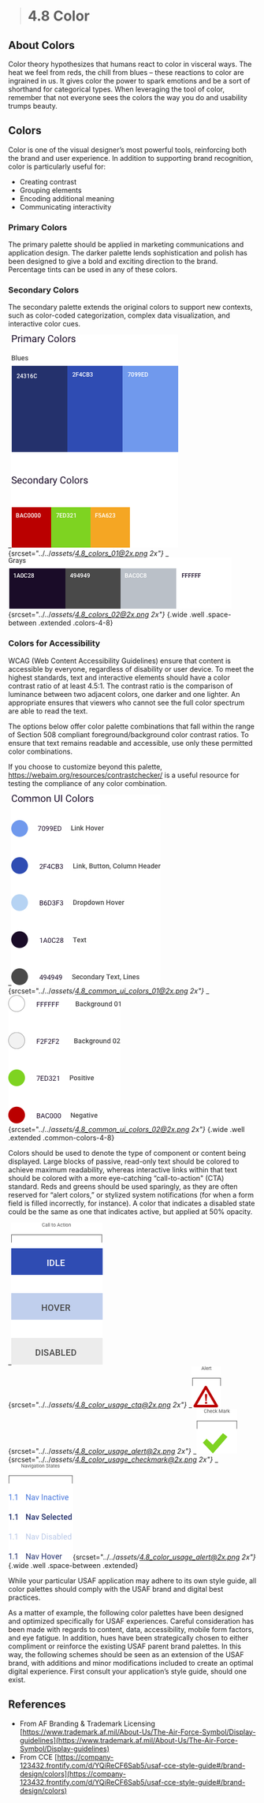 > # **4.8** Color

## About Colors

Color theory hypothesizes that humans react to color in visceral ways. The heat we feel from reds, the chill from blues – these reactions to color are ingrained in us. It gives color the power to spark emotions and be a sort of shorthand for categorical types. When leveraging the tool of color, remember that not everyone sees the colors the way you do and usability trumps beauty. 

## Colors

Color is one of the visual designer’s most powerful tools, reinforcing both the brand and user experience. In addition to supporting brand recognition, color is particularly useful for:

- Creating contrast 
- Grouping elements 
- Encoding additional meaning 
- Communicating interactivity 

### Primary Colors

The primary palette should be applied in marketing communications and application design. The darker palette lends sophistication and polish has been designed to give a bold and exciting direction to the brand. Percentage tints can be used in any of these colors.

### Secondary Colors

The secondary palette extends the original colors to support new contexts, such as color-coded categorization, complex data visualization, and interactive color cues.

_![4.8 Colors](../_assets/4.8_colors_01.png){srcset="../../_assets/4.8_colors_01@2x.png 2x"}_
_![4.8 Colors](../_assets/4.8_colors_02.png){srcset="../../_assets/4.8_colors_02@2x.png 2x"}_
{.wide .well .space-between .extended .colors-4-8}

### Colors for Accessibility 

WCAG (Web Content Accessibility Guidelines) ensure that content is accessible by everyone, regardless of disability or user device. To meet the highest standards, text and interactive elements should have a color contrast ratio of at least 4.5:1. The contrast ratio is the comparison of luminance between two adjacent colors, one darker and one lighter. An appropriate ensures that viewers who cannot see the full color spectrum are able to read the text. 

The options below offer color palette combinations that fall within the range of Section 508 compliant foreground/background color contrast ratios. To ensure that text remains readable and accessible, use only these permitted color combinations. 

If you choose to customize beyond this palette, https://webaim.org/resources/contrastchecker/ is a useful resource for testing the compliance of any color combination. 

_![4.8 Common Colors](../_assets/4.8_common_ui_colors_01.png){srcset="../../_assets/4.8_common_ui_colors_01@2x.png 2x"}_
_![4.8 Common Colors](../_assets/4.8_common_ui_colors_02.png){srcset="../../_assets/4.8_common_ui_colors_02@2x.png 2x"}_
{.wide .well .extended .common-colors-4-8}

Colors should be used to denote the type of component or content being displayed. Large blocks of passive, read-only text should be colored to achieve maximum readability, whereas interactive links within that text should be colored with a more eye-catching “call-to-action" (CTA) standard. Reds and greens should be used sparingly, as they are often reserved for “alert colors,” or stylized system notifications (for when a form field is filled incorrectly, for instance). A color that indicates a disabled state could be the same as one that indicates active, but applied at 50% opacity. 

_![4.8 Color Usage](../_assets/4.8_color_usage_cta.png){srcset="../../_assets/4.8_color_usage_cta@2x.png 2x"}_
_![4.8 Color Usage](../_assets/4.8_color_usage_alert.png){srcset="../../_assets/4.8_color_usage_alert@2x.png 2x"}_
_![4.8 Color Usage](../_assets/4.8_color_usage_checkmark.png){srcset="../../_assets/4.8_color_usage_checkmark@2x.png 2x"}_
_![4.8 Color Usage](../_assets/4.8_color_usage_navigation.png){srcset="../../_assets/4.8_color_usage_alert@2x.png 2x"}_
{.wide .well .space-between .extended}

While your particular USAF application may adhere to its own style guide, all color palettes should comply with the USAF brand and digital best practices. 

As a matter of example, the following color palettes have been designed and optimized specifically for USAF experiences. Careful consideration has been made with regards to content, data, accessibility, mobile form factors, and eye fatigue. In addition, hues have been strategically chosen to either compliment or reinforce the existing USAF parent brand palettes. In this way, the following schemes should be seen as an extension of the USAF brand, with additions and minor modifications included to create an optimal digital experience. First consult your application’s style guide, should one exist. 


## References

- From AF Branding & Trademark Licensing [https://www.trademark.af.mil/About-Us/The-Air-Force-Symbol/Display-guidelines](https://www.trademark.af.mil/About-Us/The-Air-Force-Symbol/Display-guidelines)
 - From CCE [https://company-123432.frontify.com/d/YQiReCF6Sab5/usaf-cce-style-guide#/brand-design/colors](https://company-123432.frontify.com/d/YQiReCF6Sab5/usaf-cce-style-guide#/brand-design/colors)
 
